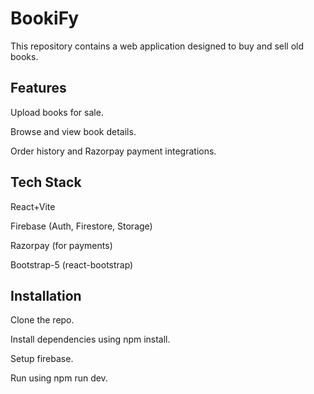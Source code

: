 # BookiFy
This repository contains a web application designed to buy and sell old books.  

## Features
Upload books for sale.  

Browse and view book details.  

Order history and Razorpay payment integrations.  

## Tech Stack
React+Vite  

Firebase (Auth, Firestore, Storage)  

Razorpay (for payments)  

Bootstrap-5 (react-bootstrap)  

## Installation
Clone the repo.  

Install dependencies using npm install.  

Setup firebase.  

Run using npm run dev.
